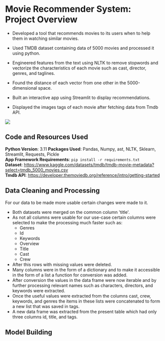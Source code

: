 # Movie Recommender System: Project Overview

+ Developed a tool that recommends movies to its users when to help them in watching similar movies.

+ Used TMDB dataset containing data of 5000 movies and processed it using python.

+ Engineered features from the text using NLTK to remove stopwords and vectorize the characteristics of each movie such as cast, director, genres, and taglines.

+ Found the distance of each vector from one other in the 5000-dimensional space.

+ Built an interactive app using Streamlit to display recommendations.

+ Displayed the images tags of each movie after fetching data from Tmdb API.
  
![](https://github.com/sarthakking5/Recommender-system/blob/main/images/resultf.gif)

## Code and Resources Used

**Python Version**: 3.11 **Packages Used**: Pandas, Numpy, ast, NLTK, Sklearn, Streamlit, Requests, Pickle\
**App Framework Requirements**: `pip install -r requirements.txt`\
**Dataset**: https://www.kaggle.com/datasets/tmdb/tmdb-movie-metadata?select=tmdb_5000_movies.csv \
**Tmdb API**: https://developer.themoviedb.org/reference/intro/getting-started

## Data Cleaning and Processing

For our data to be made more usable certain changes were made to it.

+ Both datasets were merged on the common column 'title'.
+ As not all columns were usable for our use-case certain columns were selected to make the processing much faster such as:
    + Genres
    + Id
    + Keywords
    + Overview
    + Title
    + Cast
    + Crew
+ After this rows with missing values were deleted.
+ Many columns were in the form of a dictionary and to make it accessible in the form of a list a function for conversion was added.
+ After conversion the values in the data frame were now iterable and by further processing relevant names such as characters, directors, and keywords were 
  extracted.
+ Once the useful values were extracted from the columns cast, crew, keywords, and genres the items in these lists were concatenated to form a new list that was 
  saved in tags.
+ A new data frame was extracted from the present table which had only three columns id, title, and tags.

## Model Building


